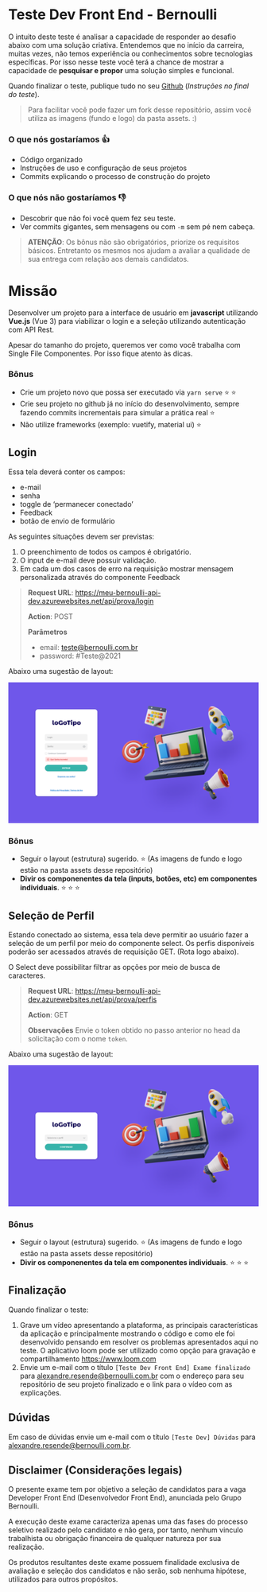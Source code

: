 # Teste Dev Front End - Bernoulli

O intuito deste teste é analisar a capacidade de responder ao desafio abaixo com uma solução criativa. Entendemos que no início da carreira, muitas vezes, não temos experiência ou conhecimentos sobre tecnologias específicas. Por isso nesse teste você terá a chance de mostrar a capacidade de **pesquisar e propor** uma solução simples e funcional.

Quando finalizar o teste, publique tudo no seu [Github](https://github.com/) (_Instruções no final do teste_).

> Para facilitar você pode fazer um fork desse repositório, assim você utiliza as imagens (fundo e logo) da pasta assets. :)


### O que nós gostaríamos :thumbsup:
- Código organizado
- Instruções de uso e configuração de seus projetos
- Commits explicando o processo de construção do projeto

### O que nós não gostaríamos :thumbsdown:
- Descobrir que não foi você quem fez seu teste.
- Ver commits gigantes, sem mensagens ou com `-m` sem pé nem cabeça.

> **ATENÇÃO**: Os bônus não são obrigatórios, priorize os requisitos básicos. Entretanto os mesmos nos ajudam a avaliar a qualidade de sua entrega com relação aos demais candidatos.

# Missão

Desenvolver um projeto para a interface de usuário em **javascript** utilizando **Vue.js** (Vue 3)  para viabilizar o login e a seleção utilizando autenticação com API Rest.

Apesar do tamanho do projeto, queremos ver como você trabalha com
Single File Componentes. Por isso fique atento às dicas.

### Bônus
* Crie um projeto novo que possa ser executado via `yarn serve` :star: :star:
* Crie seu projeto no github já no início do desenvolvimento, sempre fazendo commits incrementais para simular a prática real :star:
* Não utilize frameworks (exemplo: vuetify, material ui) :star:

## Login

Essa tela deverá conter os campos:
* e-mail
* senha
* toggle de ‘permanecer conectado’
* Feedback
* botão de envio de formulário

As seguintes situações devem ser previstas:

1. O preenchimento de todos os campos é obrigatório.
2. O input de e-mail deve possuir validação.
3. Em cada um dos casos de erro na requisição mostrar mensagem
personalizada através do componente Feedback


> **Request URL**: https://meu-bernoulli-api-dev.azurewebsites.net/api/prova/login
>
> **Action**: POST
>
> **Parâmetros**
>   * email: teste@bernoulli.com.br
>   * password: #Teste@2021

Abaixo uma sugestão de layout:

![Tela de Login](https://github.com/Spot-b/teste-dev-frontend/raw/main/assets/exemplo-login.png)

### Bônus
* Seguir o layout (estrutura) sugerido. :star: (As imagens de fundo e logo estão na pasta assets desse repositório)
* **Divir os componenentes da tela (inputs, botões, etc) em componentes individuais**. :star: :star: :star:

## Seleção de Perfil

Estando conectado ao sistema, essa tela deve permitir ao usuário fazer a
seleção de um perfil por meio do componente select. Os perfis disponíveis
poderão ser acessados através de requisição GET. (Rota logo abaixo).

O Select deve possibilitar filtrar as opções por meio de busca de caracteres.

> **Request URL**: https://meu-bernoulli-api-dev.azurewebsites.net/api/prova/perfis
>
> **Action**: GET
>
> **Observações**
>   Envie o token obtido no passo anterior no head da solicitação com o nome `token`.

Abaixo uma sugestão de layout:

![Tela de seleção de perfil](https://github.com/Spot-b/teste-dev-frontend/raw/main/assets/exemplo-perfil.png)

### Bônus
* Seguir o layout (estrutura) sugerido. :star: (As imagens de fundo e logo estão na pasta assets desse repositório)
* **Divir os componenentes da tela em componentes individuais**. :star: :star: :star:

## Finalização

Quando finalizar o teste:
1. Grave um vídeo apresentando a plataforma, as principais características
da aplicação e principalmente mostrando o código e como ele foi desenvolvido pensando em resolver os problemas apresentados aqui no teste.  O aplicativo loom pode ser utilizado como opção
para gravação e compartilhamento https://www.loom.com
2. Envie um e-mail com o título `[Teste Dev Front End] Exame finalizado` para [alexandre.resende@bernoulli.com.br](mailto:alexandre.resende@bernoulli.com.br) com o endereço para seu repositório de seu projeto finalizado e o link para o vídeo com as explicações.

## Dúvidas

Em caso de dúvidas envie um e-mail com o título `[Teste Dev] Dúvidas` para [alexandre.resende@bernoulli.com.br](mailto:alexandre.resende@bernoulli.com.br).

## Disclaimer (Considerações legais)

O presente exame tem por objetivo a seleção de candidatos para a vaga
Developer Front End (Desenvolvedor Front End), anunciada pelo Grupo
Bernoulli.

A execução deste exame caracteriza apenas uma das fases do processo seletivo
realizado pelo candidato e não gera, por tanto, nenhum vinculo trabalhista ou
obrigação financeira de qualquer natureza por sua realização.

Os produtos resultantes deste exame possuem finalidade exclusiva de avaliação
e seleção dos candidatos e não serão, sob nenhuma hipótese, utilizados para
outros propósitos.
